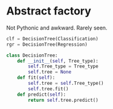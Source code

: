 # Abstract factory

Not Pythonic and awkward. Rarely seen.

```python
clf = DecisionTree(Classification)
rgr = DecisionTree(Regression)
```

```python
class DecisionTree:
	def __init__(self, Tree_type):
		self.Tree_type = Tree_type
		self.tree = None
	def fit(self):
		self.tree = self.Tree_type()
		self.tree.fit()
	def predict(self):
		return self.tree.predict()
```
